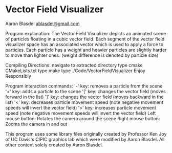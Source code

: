 Vector Field Visualizer
=====================

Aaron Blasdel
ablasdel@gmail.com

Program explanation:
The Vector Field Visualizer depicts an animated scene of particles floating in a cubic vector field.
Each segment of the vector field visualizer space has an associated vector which is used to apply a force to particles.
Each particle has a weight and heavier particles are slightly harder to move than lighter ones. (weight difference is denoted by particle size)

Compiling Directions:
navigate to extracted directory
type cmake CMakeLists.txt
type make
type ./Code/VectorFieldVisualizer
Enjoy Responsibly

Program interaction commands:
'-' key: removes a particle from the scene
'+' key: adds a particle to the scene
'[' key: changes the vector field (moves forward in the list)
']' key: changes the vector field (moves backward in the list)
'<' key: decreases particle movement speed (note negative movement speeds will invert the vector field)
'>' key: increases particle movement speed (note negative movement speeds will invert the vector field)
Left mouse button: Rotates the camera around the scene
Right mouse button: Zooms the camera in and out

This program uses some library files originally created by Professor Ken Joy of UC Davis's CIPIC graphics lab which were modified by Aaron Blasdel.
All other content solely created by Aaron Blasdel.
